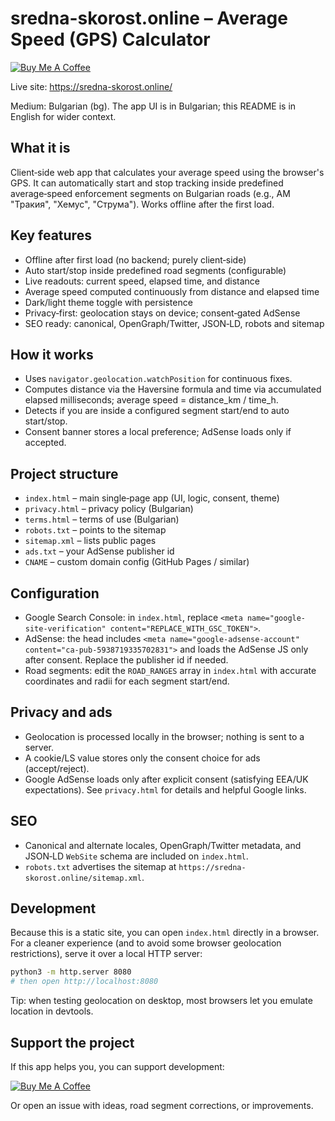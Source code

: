 # sredna-skorost.online – Average Speed (GPS) Calculator

[![Buy Me A Coffee](https://img.buymeacoffee.com/button-api/?text=Buy%20me%20a%20coffee&emoji=%E2%98%95%EF%B8%8F&slug=slavi104&button_colour=22c55e&font_colour=ffffff&font_family=Inter&outline_colour=000000&coffee_colour=ffffff)](https://www.buymeacoffee.com/slavi104)

Live site: https://sredna-skorost.online/

Medium: Bulgarian (bg). The app UI is in Bulgarian; this README is in English for wider context.

## What it is
Client‑side web app that calculates your average speed using the browser's GPS. It can automatically start and stop tracking inside predefined average‑speed enforcement segments on Bulgarian roads (e.g., AM "Тракия", "Хемус", "Струма"). Works offline after the first load.

## Key features
- Offline after first load (no backend; purely client‑side)
- Auto start/stop inside predefined road segments (configurable)
- Live readouts: current speed, elapsed time, and distance
- Average speed computed continuously from distance and elapsed time
- Dark/light theme toggle with persistence
- Privacy‑first: geolocation stays on device; consent‑gated AdSense
- SEO ready: canonical, OpenGraph/Twitter, JSON‑LD, robots and sitemap

## How it works
- Uses `navigator.geolocation.watchPosition` for continuous fixes.
- Computes distance via the Haversine formula and time via accumulated elapsed milliseconds; average speed = distance_km / time_h.
- Detects if you are inside a configured segment start/end to auto start/stop.
- Consent banner stores a local preference; AdSense loads only if accepted.

## Project structure
- `index.html` – main single‑page app (UI, logic, consent, theme)
- `privacy.html` – privacy policy (Bulgarian)
- `terms.html` – terms of use (Bulgarian)
- `robots.txt` – points to the sitemap
- `sitemap.xml` – lists public pages
- `ads.txt` – your AdSense publisher id
- `CNAME` – custom domain config (GitHub Pages / similar)

## Configuration
- Google Search Console: in `index.html`, replace
  `<meta name="google-site-verification" content="REPLACE_WITH_GSC_TOKEN">`.
- AdSense: the head includes `<meta name="google-adsense-account" content="ca-pub-5938719335702831">` and loads the AdSense JS only after consent. Replace the publisher id if needed.
- Road segments: edit the `ROAD_RANGES` array in `index.html` with accurate coordinates and radii for each segment start/end.

## Privacy and ads
- Geolocation is processed locally in the browser; nothing is sent to a server.
- A cookie/LS value stores only the consent choice for ads (accept/reject).
- Google AdSense loads only after explicit consent (satisfying EEA/UK expectations). See `privacy.html` for details and helpful Google links.

## SEO
- Canonical and alternate locales, OpenGraph/Twitter metadata, and JSON‑LD `WebSite` schema are included on `index.html`.
- `robots.txt` advertises the sitemap at `https://sredna-skorost.online/sitemap.xml`.

## Development
Because this is a static site, you can open `index.html` directly in a browser. For a cleaner experience (and to avoid some browser geolocation restrictions), serve it over a local HTTP server:

```bash
python3 -m http.server 8080
# then open http://localhost:8080
```

Tip: when testing geolocation on desktop, most browsers let you emulate location in devtools.

## Support the project
If this app helps you, you can support development:

[![Buy Me A Coffee](https://img.buymeacoffee.com/button-api/?text=Buy%20me%20a%20coffee&emoji=%E2%98%95%EF%B8%8F&slug=slavi104&button_colour=22c55e&font_colour=ffffff&font_family=Inter&outline_colour=000000&coffee_colour=ffffff)](https://www.buymeacoffee.com/slavi104)

Or open an issue with ideas, road segment corrections, or improvements.